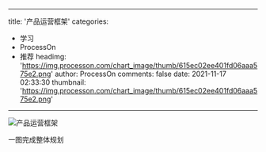 
---
title: '产品运营框架'
categories: 
 - 学习
 - ProcessOn
 - 推荐
headimg: 'https://img.processon.com/chart_image/thumb/615ec02ee401fd06aaa575e2.png'
author: ProcessOn
comments: false
date: 2021-11-17 02:33:30
thumbnail: 'https://img.processon.com/chart_image/thumb/615ec02ee401fd06aaa575e2.png'
---

<div>   
<img class="thumb" alt="产品运营框架" src="https://img.processon.com/chart_image/thumb/615ec02ee401fd06aaa575e2.png" referrerpolicy="no-referrer">
<p>一图完成整体规划</p>  
</div>
            